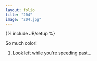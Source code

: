 ```yaml
---
layout: folio
title: "204"
image: "204.jpg"
---
```

{% include JB/setup %}

<div class="copy">
	<p>So much color!</p>
</div>

<div class="choice">
	<ol>
		<li><a href="205.html">
			Look left while you're speeding past...
</a></li>
	</ol>
</div>